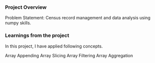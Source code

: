 ### Project Overview

 Problem Statement: 
Census record management and data analysis using numpy skills.



### Learnings from the project

  In this project, I have applied following concepts.

Array Appending
Array Slicing
Array Filtering
Array Aggregation



